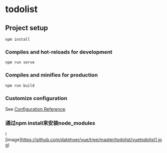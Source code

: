 # todolist

## Project setup
```
npm install
```

### Compiles and hot-reloads for development
```
npm run serve
```

### Compiles and minifies for production
```
npm run build
```

### Customize configuration
See [Configuration Reference](https://cli.vuejs.org/config/).


### 通过npm install来安装node_modules
![image]https://github.com/datehoer/vue/tree/master/todolist/vuetodolist1.jpg)

